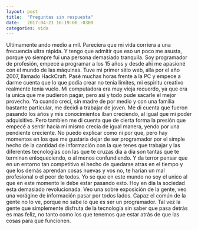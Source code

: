 ```yaml
---
layout: post
title:  "Preguntas sin respuesta"
date:   2017-04-21 16:19:00 -0300
categories: vida
---
```


Ultimamente ando medio a mil.
Pareciera que mi vida corriera a una frecuencia ultra rápida.
Y tengo que admitir que eso un poco me asusta, porque yo siempre fui una persona demasiado tranquila.
Soy programador de profesión, empecé a programar a los 15 años y desde ahi me apasioné con el mundo de las máquinas. Tuve mi primer sitio web,
alla por el año 2007, llamado HackCraft. Pasé muchas horas frente a la PC y empece a darme cuenta que lo que podía crear no tenia limites, mi espiritu creativo realmente tenia vuelo. Mi computadora era muy vieja recuerdo, ya que era la unica que me pudieron pagar, pero asi y todo pude sacarle el mejor provecho.
Ya cuando crecí, sin madre de por medio y con una familia bastante particular, me decidi a trabajar de joven.
Me di cuenta que fueron pasando los años y mis conocimientos iban creciendo, al igual que mi poder adquisitivo.
Pero tambien me di cuenta que de cierta forma la presión que empecé a sentir hacia mi mismo crecia de igual manera, yendo por una pendiente creciente. No puedo explicar como ni por que, pero hay momentos en los que me gustaria dejar de ser programador por el simple hecho de la cantidad de información con la que tenes que trabajar y las diferentes tecnologías con las que te cruzas dia a dia son tantas que te terminan enloqueciendo, o al menos confundiendo. Y da terror pensar que en un entorno tan competitivo el hecho de quedarse atras en el tiempo y que los demás aprendan cosas nuevas y vos no, te harian un mal profesional o el peor de todos. Yo se que en este mundo no soy el unico al que en este momento le debe estar pasando esto. Hoy en dia la sociedad esta demasiado revolucionada. Veo una sobre exposición de la gente, veo una vorágine de información pasar por todos lados.
Capaz el común de la gente no lo ve, porque no sabe lo que es ser un programador.
Tal vez la gente que simplemente disfruta de la tecnología sin saber que pasa detrás es mas feliz, no tanto como los que tenemos que estar atrás de que las cosas para que funcionen.
